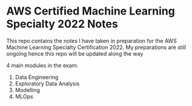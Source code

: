 # AWS Certified Machine Learning Specialty 2022 Notes

This repo contains the notes I have taken in preparation for the AWS Machine Learning Specialty Certification 2022.
My preparations are still ongoing hence this repo will be updated along the way

4 main modules in the exam:
1. Data Engineering
2. Exploratory Data Analysis
3. Modelling
4. MLOps